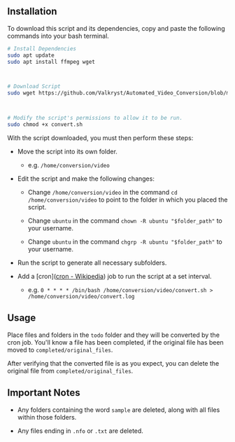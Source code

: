 ## Installation

To download this script and its dependencies, copy and paste the following commands into your bash terminal.

```bash
# Install Dependencies
sudo apt update
sudo apt install ffmpeg wget



# Download Script
sudo wget https://github.com/Valkryst/Automated_Video_Conversion/blob/main/convert.sh



# Modify the script's permissions to allow it to be run.
sudo chmod +x convert.sh
```

With the script downloaded, you must then perform these steps:

* Move the script into its own folder.
  
  * e.g. `/home/conversion/video`

* Edit the script and make the following changes:
  
  * Change `/home/conversion/video` in the command  `cd /home/conversion/video` to point to the folder in which you placed the script.
  
  * Change `ubuntu` in the command `chown -R ubuntu "$folder_path"` to your username.
  
  * Change `ubuntu` in the command `chgrp -R ubuntu "$folder_path"` to your username.

* Run the script to generate all necessary subfolders.

* Add a [cron]([cron - Wikipedia](https://en.wikipedia.org/wiki/Cron)) job to run the script at a set interval.
  
  * e.g. `0 * * * * /bin/bash /home/conversion/video/convert.sh > /home/conversion/video/convert.log`

## Usage

Place files and folders in the `todo` folder and they will be converted by the cron job. You'll know a file has been completed, if the original file has been moved to `completed/original_files`.

After verifying that the converted file is as you expect, you can delete the original file from `completed/original_files`.

## Important Notes

* Any folders containing the word `sample` are deleted, along with all files within those folders.

* Any files ending in `.nfo` or `.txt` are deleted.

